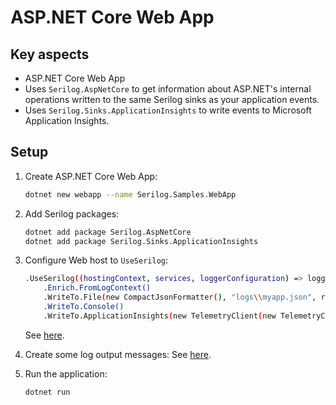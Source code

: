 # ASP.NET Core Web App

## Key aspects

* ASP.NET Core Web App
* Uses ```Serilog.AspNetCore``` to get information about ASP.NET's internal operations written to the same Serilog sinks as your application events.
* Uses ```Serilog.Sinks.ApplicationInsights``` to write events to Microsoft Application Insights.

## Setup

1. Create ASP.NET Core Web App:

    ```bash
    dotnet new webapp --name Serilog.Samples.WebApp
    ```

2. Add Serilog packages:

    ```bash
    dotnet add package Serilog.AspNetCore
    dotnet add package Serilog.Sinks.ApplicationInsights
    ```

3. Configure Web host to ```UseSerilog```:

    ```bash
    .UseSerilog((hostingContext, services, loggerConfiguration) => loggerConfiguration
        .Enrich.FromLogContext()
        .WriteTo.File(new CompactJsonFormatter(), "logs\\myapp.json", rollingInterval: RollingInterval.Day)
        .WriteTo.Console()
        .WriteTo.ApplicationInsights(new TelemetryClient(new TelemetryConfiguration("<ikey>")), new TraceTelemetryConverter()));
    ```

    See [here](./Program.cs#L29-L33).

4. Create some log output messages: See [here](./Pages/Index.cshtml.cs#L22-L39).

5. Run the application:

    ```bash
    dotnet run
    ```